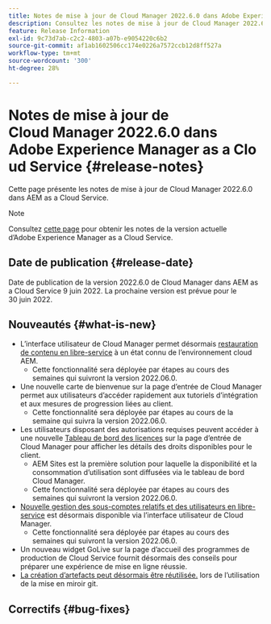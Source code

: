 ```yaml
---
title: Notes de mise à jour de Cloud Manager 2022.6.0 dans Adobe Experience Manager as a Cloud Service
description: Consultez les notes de mise à jour de Cloud Manager 2022.6.0 dans AEM as a Cloud Service.
feature: Release Information
exl-id: 9c73d7ab-c2c2-4803-a07b-e9054220c6b2
source-git-commit: af1ab1602506cc174e0226a7572ccb12d8ff527a
workflow-type: tm+mt
source-wordcount: '300'
ht-degree: 28%

---
```



# Notes de mise à jour de Cloud Manager 2022.6.0 dans Adobe Experience Manager as a Cloud Service {#release-notes}

Cette page présente les notes de mise à jour de Cloud Manager 2022.6.0 dans AEM as a Cloud Service.

>[!NOTE]
>
>Consultez [cette page](/help/release-notes/release-notes-cloud/release-notes-current.md) pour obtenir les notes de la version actuelle d’Adobe Experience Manager as a Cloud Service.

## Date de publication {#release-date}

Date de publication de la version 2022.6.0 de Cloud Manager dans AEM as a Cloud Service 9 juin 2022. La prochaine version est prévue pour le 30 juin 2022.

## Nouveautés {#what-is-new}

* L’interface utilisateur de Cloud Manager permet désormais [restauration de contenu en libre-service](/help/operations/backup.md) à un état connu de l’environnement cloud AEM.
   * Cette fonctionnalité sera déployée par étapes au cours des semaines qui suivront la version 2022.06.0.
* Une nouvelle carte de bienvenue sur la page d’entrée de Cloud Manager permet aux utilisateurs d’accéder rapidement aux tutoriels d’intégration et aux mesures de progression liées au client.
   * Cette fonctionnalité sera déployée par étapes au cours de la semaine qui suivra la version 2022.06.0.
* Les utilisateurs disposant des autorisations requises peuvent accéder à une nouvelle [Tableau de bord des licences](/help/implementing/cloud-manager/license-dashboard.md) sur la page d’entrée de Cloud Manager pour afficher les détails des droits disponibles pour le client.
   * AEM Sites est la première solution pour laquelle la disponibilité et la consommation d’utilisation sont diffusées via le tableau de bord Cloud Manager.
   * Cette fonctionnalité sera déployée par étapes au cours des semaines qui suivront la version 2022.06.0.
* [Nouvelle gestion des sous-comptes relatifs et des utilisateurs en libre-service](/help/implementing/cloud-manager/user-access-new-relic.md) est désormais disponible via l’interface utilisateur de Cloud Manager.
   * Cette fonctionnalité sera déployée par étapes au cours des semaines qui suivront la version 2022.06.0.
* Un nouveau widget GoLive sur la page d’accueil des programmes de production de Cloud Service fournit désormais des conseils pour préparer une expérience de mise en ligne réussie.
* [La création d’artefacts peut désormais être réutilisée.](/help/implementing/cloud-manager/getting-access-to-aem-in-cloud/setting-up-project.md#build-artifact-reuse) lors de l’utilisation de la mise en miroir git.

## Correctifs {#bug-fixes}
